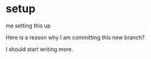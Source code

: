 # setup
me setting this up

Here is a reason why I am committing this new branch?

I should start writing more.
